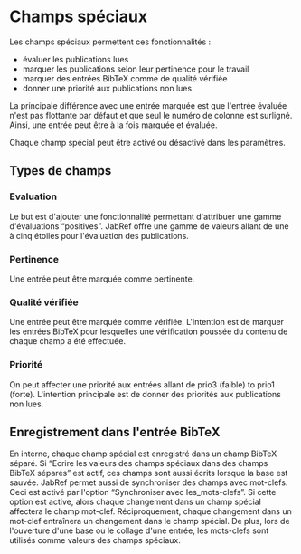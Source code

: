 Champs spéciaux
===============

Les champs spéciaux permettent ces fonctionnalités :

-   évaluer les publications lues
-   marquer les publications selon leur pertinence pour le travail
-   marquer des entrées BibTeX comme de qualité vérifiée
-   donner une priorité aux publications non lues.

La principale différence avec une entrée marquée est que l'entrée évaluée n'est pas flottante par défaut et que seul le numéro de colonne est surligné. Ainsi, une entrée peut être à la fois marquée et évaluée.

Chaque champ spécial peut être activé ou désactivé dans les paramètres.

Types de champs
---------------

### Evaluation

Le but est d'ajouter une fonctionnalité permettant d'attribuer une gamme d'évaluations “positives”. JabRef offre une gamme de valeurs allant de une à cinq étoiles pour l'évaluation des publications.

### Pertinence

Une entrée peut être marquée comme pertinente.

### Qualité vérifiée

Une entrée peut être marquée comme vérifiée. L'intention est de marquer les entrées BibTeX pour lesquelles une vérification poussée du contenu de chaque champ a été effectuée.

### Priorité

On peut affecter une priorité aux entrées allant de prio3 (faible) to prio1 (forte). L'intention principale est de donner des priorités aux publications non lues.

Enregistrement dans l'entrée BibTeX
-----------------------------------

En interne, chaque champ spécial est enregistré dans un champ BibTeX séparé. Si “Ecrire les valeurs des champs spéciaux dans des champs BibTeX séparés” est actif, ces champs sont aussi écrits lorsque la base est sauvée. JabRef permet aussi de synchroniser des champs avec mot-clefs. Ceci est activé par l'option “Synchroniser avec les\_mots-clefs”. Si cette option est active, alors chaque changement dans un champ spécial affectera le champ mot-clef. Réciproquement, chaque changement dans un mot-clef entraînera un changement dans le champ spécial. De plus, lors de l'ouverture d'une base ou le collage d'une entrée, les mots-clefs sont utilisés comme valeurs des champs spéciaux.

